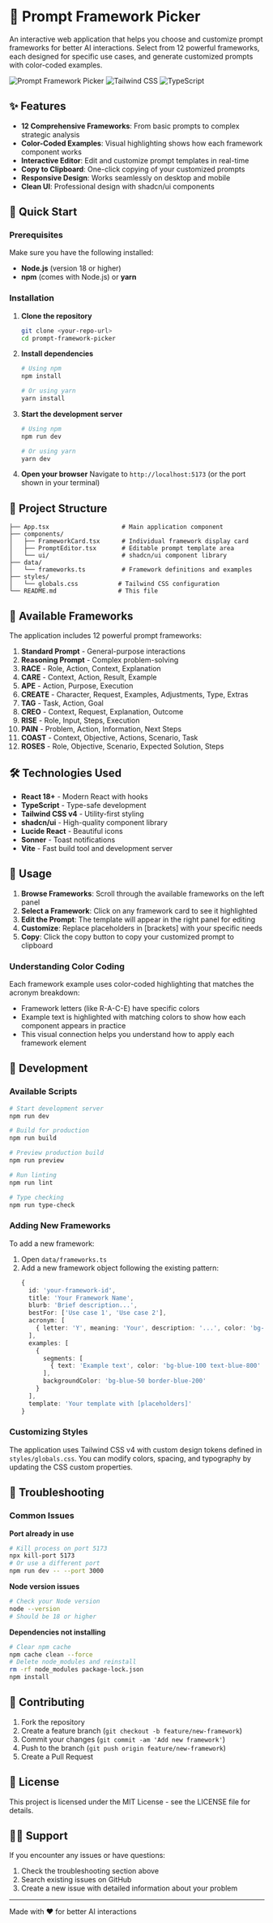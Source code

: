 # 🎯 Prompt Framework Picker

An interactive web application that helps you choose and customize prompt frameworks for better AI interactions. Select from 12 powerful frameworks, each designed for specific use cases, and generate customized prompts with color-coded examples.

![Prompt Framework Picker](https://img.shields.io/badge/React-18+-blue.svg)
![Tailwind CSS](https://img.shields.io/badge/Tailwind-v4-06B6D4.svg)
![TypeScript](https://img.shields.io/badge/TypeScript-5+-3178C6.svg)

## ✨ Features

- **12 Comprehensive Frameworks**: From basic prompts to complex strategic analysis
- **Color-Coded Examples**: Visual highlighting shows how each framework component works
- **Interactive Editor**: Edit and customize prompt templates in real-time
- **Copy to Clipboard**: One-click copying of your customized prompts
- **Responsive Design**: Works seamlessly on desktop and mobile
- **Clean UI**: Professional design with shadcn/ui components

## 🚀 Quick Start

### Prerequisites

Make sure you have the following installed:
- **Node.js** (version 18 or higher)
- **npm** (comes with Node.js) or **yarn**

### Installation

1. **Clone the repository**
   ```bash
   git clone <your-repo-url>
   cd prompt-framework-picker
   ```

2. **Install dependencies**
   ```bash
   # Using npm
   npm install

   # Or using yarn
   yarn install
   ```

3. **Start the development server**
   ```bash
   # Using npm
   npm run dev

   # Or using yarn
   yarn dev
   ```

4. **Open your browser**
   Navigate to `http://localhost:5173` (or the port shown in your terminal)

## 📂 Project Structure

```
├── App.tsx                    # Main application component
├── components/
│   ├── FrameworkCard.tsx      # Individual framework display card
│   ├── PromptEditor.tsx       # Editable prompt template area
│   └── ui/                    # shadcn/ui component library
├── data/
│   └── frameworks.ts          # Framework definitions and examples
├── styles/
│   └── globals.css           # Tailwind CSS configuration
└── README.md                 # This file
```

## 🎨 Available Frameworks

The application includes 12 powerful prompt frameworks:

1. **Standard Prompt** - General-purpose interactions
2. **Reasoning Prompt** - Complex problem-solving
3. **RACE** - Role, Action, Context, Explanation
4. **CARE** - Context, Action, Result, Example
5. **APE** - Action, Purpose, Execution
6. **CREATE** - Character, Request, Examples, Adjustments, Type, Extras
7. **TAG** - Task, Action, Goal
8. **CREO** - Context, Request, Explanation, Outcome
9. **RISE** - Role, Input, Steps, Execution
10. **PAIN** - Problem, Action, Information, Next Steps
11. **COAST** - Context, Objective, Actions, Scenario, Task
12. **ROSES** - Role, Objective, Scenario, Expected Solution, Steps

## 🛠️ Technologies Used

- **React 18+** - Modern React with hooks
- **TypeScript** - Type-safe development
- **Tailwind CSS v4** - Utility-first styling
- **shadcn/ui** - High-quality component library
- **Lucide React** - Beautiful icons
- **Sonner** - Toast notifications
- **Vite** - Fast build tool and development server

## 📖 Usage

1. **Browse Frameworks**: Scroll through the available frameworks on the left panel
2. **Select a Framework**: Click on any framework card to see it highlighted
3. **Edit the Prompt**: The template will appear in the right panel for editing
4. **Customize**: Replace placeholders in [brackets] with your specific needs
5. **Copy**: Click the copy button to copy your customized prompt to clipboard

### Understanding Color Coding

Each framework example uses color-coded highlighting that matches the acronym breakdown:
- Framework letters (like R-A-C-E) have specific colors
- Example text is highlighted with matching colors to show how each component appears in practice
- This visual connection helps you understand how to apply each framework element

## 🔧 Development

### Available Scripts

```bash
# Start development server
npm run dev

# Build for production
npm run build

# Preview production build
npm run preview

# Run linting
npm run lint

# Type checking
npm run type-check
```

### Adding New Frameworks

To add a new framework:

1. Open `data/frameworks.ts`
2. Add a new framework object following the existing pattern:
   ```typescript
   {
     id: 'your-framework-id',
     title: 'Your Framework Name',
     blurb: 'Brief description...',
     bestFor: ['Use case 1', 'Use case 2'],
     acronym: [
       { letter: 'Y', meaning: 'Your', description: '...', color: 'bg-blue-100 text-blue-800' }
     ],
     examples: [
       {
         segments: [
           { text: 'Example text', color: 'bg-blue-100 text-blue-800' }
         ],
         backgroundColor: 'bg-blue-50 border-blue-200'
       }
     ],
     template: 'Your template with [placeholders]'
   }
   ```

### Customizing Styles

The application uses Tailwind CSS v4 with custom design tokens defined in `styles/globals.css`. You can modify colors, spacing, and typography by updating the CSS custom properties.

## 🚨 Troubleshooting

### Common Issues

**Port already in use**
```bash
# Kill process on port 5173
npx kill-port 5173
# Or use a different port
npm run dev -- --port 3000
```

**Node version issues**
```bash
# Check your Node version
node --version
# Should be 18 or higher
```

**Dependencies not installing**
```bash
# Clear npm cache
npm cache clean --force
# Delete node_modules and reinstall
rm -rf node_modules package-lock.json
npm install
```

## 🤝 Contributing

1. Fork the repository
2. Create a feature branch (`git checkout -b feature/new-framework`)
3. Commit your changes (`git commit -am 'Add new framework'`)
4. Push to the branch (`git push origin feature/new-framework`)
5. Create a Pull Request

## 📄 License

This project is licensed under the MIT License - see the LICENSE file for details.

## 🙋‍♂️ Support

If you encounter any issues or have questions:
1. Check the troubleshooting section above
2. Search existing issues on GitHub
3. Create a new issue with detailed information about your problem

---

Made with ❤️ for better AI interactions